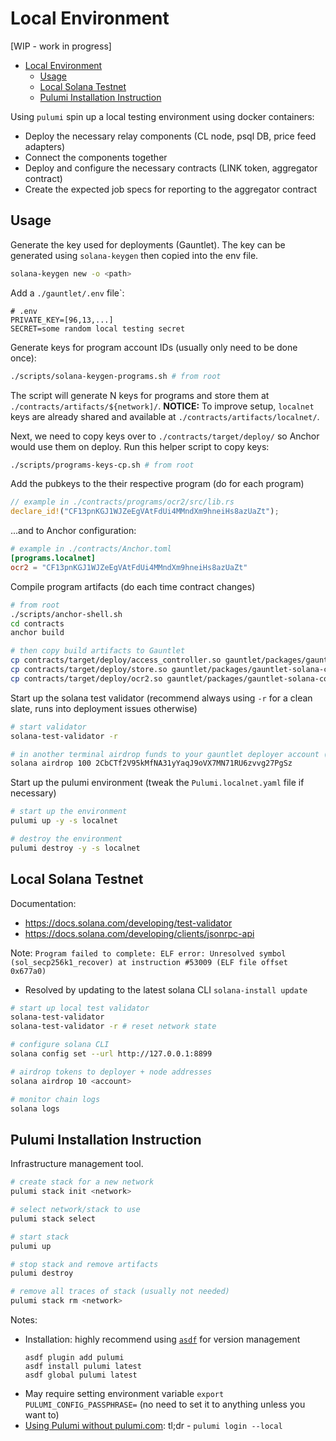 # Local Environment

[WIP - work in progress]

- [Local Environment](#local-environment)
  - [Usage](#usage)
  - [Local Solana Testnet](#local-solana-testnet)
  - [Pulumi Installation Instruction](#pulumi-installation-instruction)

Using `pulumi` spin up a local testing environment using docker containers:

- Deploy the necessary relay components (CL node, psql DB, price feed adapters)
- Connect the components together
- Deploy and configure the necessary contracts (LINK token, aggregator contract)
- Create the expected job specs for reporting to the aggregator contract

## Usage

Generate the key used for deployments (Gauntlet). The key can be generated using `solana-keygen` then copied into the env file.

```bash
solana-keygen new -o <path>
```

Add a `./gauntlet/.env` file`:

```
# .env
PRIVATE_KEY=[96,13,...]
SECRET=some random local testing secret
```

Generate keys for program account IDs (usually only need to be done once):

```bash
./scripts/solana-keygen-programs.sh # from root
```

The script will generate N keys for programs and store them at `./contracts/artifacts/${network]/`.
**NOTICE:** To improve setup, `localnet` keys are already shared and available at `./contracts/artifacts/localnet/`.

Next, we need to copy keys over to `./contracts/target/deploy/` so Anchor would use them on deploy. Run this helper script to copy keys:

```bash
./scripts/programs-keys-cp.sh # from root
```

Add the pubkeys to the their respective program (do for each program)

```rust
// example in ./contracts/programs/ocr2/src/lib.rs
declare_id!("CF13pnKGJ1WJZeEgVAtFdUi4MMndXm9hneiHs8azUaZt");
```

...and to Anchor configuration:

```toml
# example in ./contracts/Anchor.toml
[programs.localnet]
ocr2 = "CF13pnKGJ1WJZeEgVAtFdUi4MMndXm9hneiHs8azUaZt"
```

Compile program artifacts (do each time contract changes)

```bash
# from root
./scripts/anchor-shell.sh
cd contracts
anchor build

# then copy build artifacts to Gauntlet
cp contracts/target/deploy/access_controller.so gauntlet/packages/gauntlet-solana-contracts/artifacts/bin/access_controller.so
cp contracts/target/deploy/store.so gauntlet/packages/gauntlet-solana-contracts/artifacts/bin/store.so
cp contracts/target/deploy/ocr2.so gauntlet/packages/gauntlet-solana-contracts/artifacts/bin/ocr2.so
```

Start up the solana test validator (recommend always using `-r` for a clean slate, runs into deployment issues otherwise)

```bash
# start validator
solana-test-validator -r

# in another terminal airdrop funds to your gauntlet deployer account (see below if need to configure CLI for local validator)
solana airdrop 100 2CbCTf2V95kMfNA31yYaqJ9oVX7MN71RU6zvvg27PgSz
```

Start up the pulumi environment (tweak the `Pulumi.localnet.yaml` file if necessary)

```bash
# start up the environment
pulumi up -y -s localnet

# destroy the environment
pulumi destroy -y -s localnet
```

## Local Solana Testnet

Documentation:

- https://docs.solana.com/developing/test-validator
- https://docs.solana.com/developing/clients/jsonrpc-api

Note:
`Program failed to complete: ELF error: Unresolved symbol (sol_secp256k1_recover) at instruction #53009 (ELF file offset 0x677a0)`

- Resolved by updating to the latest solana CLI `solana-install update`

```bash
# start up local test validator
solana-test-validator
solana-test-validator -r # reset network state

# configure solana CLI
solana config set --url http://127.0.0.1:8899

# airdrop tokens to deployer + node addresses
solana airdrop 10 <account>

# monitor chain logs
solana logs
```

## Pulumi Installation Instruction

Infrastructure management tool.

```bash
# create stack for a new network
pulumi stack init <network>

# select network/stack to use
pulumi stack select

# start stack
pulumi up

# stop stack and remove artifacts
pulumi destroy

# remove all traces of stack (usually not needed)
pulumi stack rm <network>
```

Notes:

- Installation: highly recommend using [`asdf`](https://asdf-vm.com/) for version management
  ```
  asdf plugin add pulumi
  asdf install pulumi latest
  asdf global pulumi latest
  ```
- May require setting environment variable `export PULUMI_CONFIG_PASSPHRASE=` (no need to set it to anything unless you want to)
- [Using Pulumi without pulumi.com](https://www.pulumi.com/docs/troubleshooting/faq/#can-i-use-pulumi-without-depending-on-pulumicom): tl;dr - `pulumi login --local`

